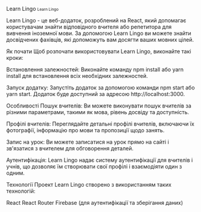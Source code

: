 Learn Lingo
<font size="1">Learn Lingo</font>

Learn Lingo - це веб-додаток, розроблений на React, який допомагає користувачам
знайти відповідного вчителя або репетитора для вивчення іноземної мови. За
допомогою Learn Lingo ви можете знайти досвідчених фахівців, які допоможуть вам
досягти ваших мовних цілей.

Як почати Щоб розпочати використовувати Learn Lingo, виконайте такі кроки:

Встановлення залежностей: Виконайте команду npm install або yarn install для
встановлення всіх необхідних залежностей.

Запуск додатку: Запустіть додаток за допомогою команди npm start або yarn start.
Додаток буде доступний за адресою http://localhost:3000.

Особливості Пошук вчителів: Ви можете виконувати пошук вчителів за різними
параметрами, такими як мова, рівень досвіду та доступність.

Профілі вчителів: Переглядайте детальні профілі вчителів, включаючи їх
фотографії, інформацію про мови та пропозиції щодо занять.

Запис на урок: Ви можете записатися на урок прямо на сайті і зв'язатися з
вчителем для обговорення деталей.

Аутентифікація: Learn Lingo надає систему аутентифікації для вчителів і учнів,
що дозволяє їм створювати свої профілі і взаємодіяти один з одним.

Технології Проект Learn Lingo створено з використанням таких технологій:

React React Router Firebase (для аутентифікації та зберігання даних)
